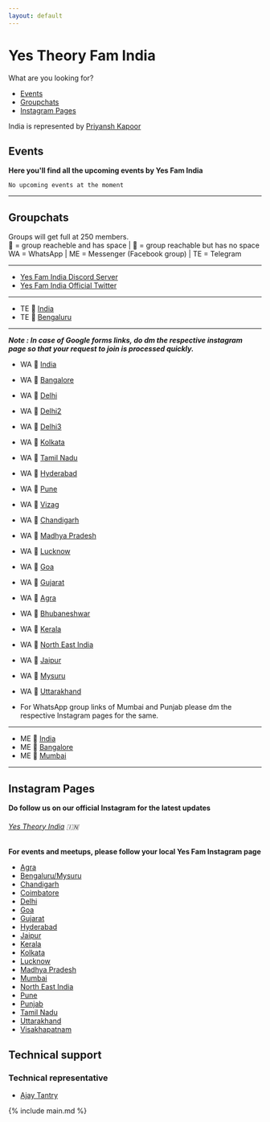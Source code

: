 ```yaml
---
layout: default
---
```


# Yes Theory Fam India

What are you looking for?

- [Events](#events)
- [Groupchats](#groupchats)
- [Instagram Pages](#instagram-pages)

India is represented by [Priyansh Kapoor](https://www.instagram.com/kapoor.priyansh/)

## Events

**Here you'll find all the upcoming events by Yes Fam India**

```
No upcoming events at the moment
```

---

## Groupchats

Groups will get full at 250 members.  
💚 = group reacheble and has space | 💛 = group reachable but has no space  
WA = WhatsApp | ME = Messenger (Facebook group) | TE = Telegram

---

- [Yes Fam India Discord Server](https://discord.gg/wvAJmJ6)
- [Yes Fam India Official Twitter](https://twitter.com/YesFamIndia?s=09)

---

- TE 💚 [India](https://t.me/joinchat/MU9y4xPqL7rnULJxxx8a0Q)
- TE 💚 [Bengaluru](https://t.me/joinchat/J53IGRcR7KY6VSeK0vQK5w)

---

**_Note : In case of Google forms links, do dm the respective instagram page so that your request to join is processed quickly._**

- WA 💛 [India](https://chat.whatsapp.com/BnL7nUL71mh9NmsAyMumaH)
- WA 💛 [Bangalore](https://docs.google.com/forms/d/e/1FAIpQLSe6d-LOdV26_McsZ8ydghS2EFcuoI4ROli6GMpXCg7yKybT7w/viewform)
- WA 💛 [Delhi](https://chat.whatsapp.com/LyNCr1GkppR9qJ1X7tknHu)
- WA 💚 [Delhi2](https://chat.whatsapp.com/GiQLVqUJotNIE4JTbgJl2b)
- WA 💚 [Delhi3](https://chat.whatsapp.com/CbrgtRSP8H0C2nagMtsgXz)
- WA 💚 [Kolkata](https://chat.whatsapp.com/HYRkmQiAldp1nqPb0ARCuv)
- WA 💚 [Tamil Nadu](https://docs.google.com/forms/d/e/1FAIpQLScUG7LcyIBA3HswIoi0QtaJHLN2F59vwgxA2bbzsk8X1hNjVA/viewform?usp=sf_link)
- WA 💚 [Hyderabad](https://forms.gle/aQt9nWJCAykBDtAs9)
- WA 💚 [Pune](https://chat.whatsapp.com/J3UCGSJ6sIJGyKsJnshWfp)
- WA 💚 [Vizag](https://bit.ly/RegisterYFVSKP)
- WA 💚 [Chandigarh](https://chat.whatsapp.com/LJvIe1qUhGnD7g7Sq35spu)
- WA 💚 [Madhya Pradesh](https://docs.google.com/forms/d/e/1FAIpQLSexOt6qRDeqaT6f_yyb1Qnhm8weQB33LBlL3B5votvr8p0fLQ/viewform)
- WA 💚 [Lucknow](https://chat.whatsapp.com/DBSrhAVZLzpG6IiP0T8b8C)
- WA 💚 [Goa](https://chat.whatsapp.com/FcGu4Iw3xBLAzWq0liIbnJ)
- WA 💚 [Gujarat](https://forms.gle/kME9BguGTRtsDDjk8)
- WA 💚 [Agra](https://chat.whatsapp.com/K3tCDd5rcbVCYlghcip6t5)
- WA 💚 [Bhubaneshwar](https://chat.whatsapp.com/IRcdscxE5Fz9cN35bkfedy)
- WA 💚 [Kerala](https://chat.whatsapp.com/HwoA70lQ2KiBBqeziAD2ZP)
- WA 💚 [North East India](https://chat.whatsapp.com/JTFzZpHRA48Ix1DiPPuRcP)
- WA 💚 [Jaipur](https://chat.whatsapp.com/D7SaWYNh5BM1sfvI8wlOYn)
- WA 💚 [Mysuru](https://chat.whatsapp.com/CY6FiXZWlZ80TEFC4WTYvb)
- WA 💚 [Uttarakhand](https://chat.whatsapp.com/LZWINESlrk51DHQw7qiPLL)

- For WhatsApp group links of Mumbai and Punjab please dm the respective Instagram pages for the same.

---

- ME 💚 [India](https://m.me/join/AbYQ3LU2_niAZPpC)
- ME 💚 [Bangalore](https://m.me/join/AbYadmRTvjsqlHId)
- ME 💚 [Mumbai](https://m.me/join/AbYRahr78yleYBdR)

---

## Instagram Pages

**Do follow us on our official Instagram for the latest updates**

###### [Yes Theory India](https://www.instagram.com/yestheory.india/) 🇮🇳

**For events and meetups, please follow your local Yes Fam Instagram page**

- [Agra](https://instagram.com/yesfam.agra/)
- [Bengaluru/Mysuru](https://www.instagram.com/yesfambengaluru/)
- [Chandigarh](https://www.instagram.com/yestheorychandigarh/)
- [Coimbatore](https://www.instagram.com/yestheorycoimbatore/)
- [Delhi](https://www.instagram.com/yesfamdelhi/)
- [Goa](https://www.instagram.com/yesfamgoa/)
- [Gujarat](https://www.instagram.com/yesfamgujarat/)
- [Hyderabad](https://www.instagram.com/yesfamhyderabad/)
- [Jaipur](https://www.instagram.com/yesfamjaipur/)
- [Kerala](https://www.instagram.com/yestheory.kerala/)
- [Kolkata](https://www.instagram.com/yestheory_kolkata/)
- [Lucknow](https://www.instagram.com/yesfam_lucknow/)
- [Madhya Pradesh](https://www.instagram.com/yesfammp/)
- [Mumbai](https://www.instagram.com/mumbaiyesfam/)
- [North East India](https://www.instagram.com/yestheorynortheastindia/)
- [Pune](https://www.instagram.com/yestheory.pune/)
- [Punjab](https://www.instagram.com/yesfampunjab/)
- [Tamil Nadu](https://www.instagram.com/yesfamtamilnadu/)
- [Uttarakhand](https://www.instagram.com/yestheory_uttarakhand/)
- [Visakhapatnam](https://www.instagram.com/yesfamvisakhapatnam/)

## Technical support

### Technical representative

- [Ajay Tantry](https://www.facebook.com/ajay.tantry)

{% include main.md %}
